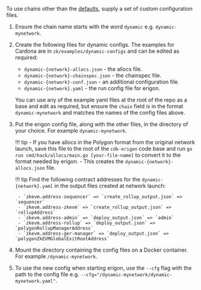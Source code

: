 To use chains other than the [defaults](releases.md#current-status), supply a set of custom configuration files.

1. Ensure the chain name starts with the word `dynamic` e.g. `dynamic-mynetwork`.

2. Create the following files for dynamic configs. The examples for Cardona are in `zk/examples/dynamic-configs` and can be edited as required:

    - `dynamic-{network}-allocs.json` - the allocs file.
    - `dynamic-{network}-chainspec.json` - the chainspec file.
    - `dynamic-{network}-conf.json` - an additional configuration file.
    - `dynamic-{network}.yaml` - the run config file for erigon.  
    
    You can use any of the example yaml files at the root of the repo as a base and edit as required, but ensure the `chain` field is in the format `dynamic-mynetwork` and matches the names of the config files above.

3. Put the erigon config file, along with the other files, in the directory of your choice. For example `dynamic-mynetwork`.

    !!! tip
        - If you have allocs in the Polygon format from the original network launch, save this file to the root of the `cdk-erigon` code base and run `go run cmd/hack/allocs/main.go [your-file-name]` to convert it to the format needed by erigon. 
        - This creates the `dynamic-{network}-allocs.json` file.

    !!! tip
        Find the following contract addresses for the `dynamic-{network}.yaml` in the output files created at network launch:

        - `zkevm.address-sequencer` => `create_rollup_output.json` => `sequencer`
        - `zkevm.address-zkevm` => `create_rollup_output.json` => `rollupAddress`
        - `zkevm.address-admin` => `deploy_output.json` => `admin`
        - `zkevm.address-rollup` => `deploy_output.json` => `polygonRollupManagerAddress`
        - `zkevm.address-ger-manager` => `deploy_output.json` => `polygonZkEVMGlobalExitRootAddress`

4. Mount the directory containing the config files on a Docker container. For example `/dynamic-mynetwork`.

5. To use the new config when starting erigon, use the `--cfg` flag with the path to the config file e.g. `--cfg="/dynamic-mynetwork/dynamic-mynetwork.yaml"`.